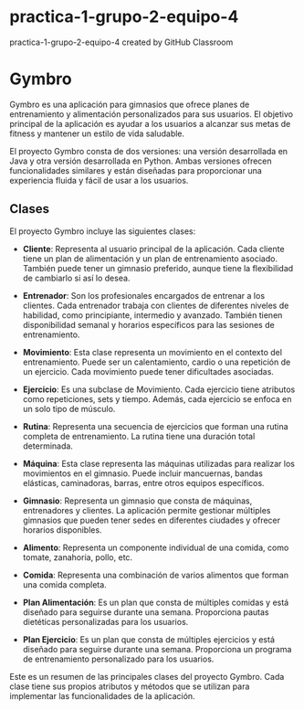 
# practica-1-grupo-2-equipo-4
practica-1-grupo-2-equipo-4 created by GitHub Classroom

# Gymbro

Gymbro es una aplicación para gimnasios que ofrece planes de entrenamiento y alimentación personalizados para sus usuarios. El objetivo principal de la aplicación es ayudar a los usuarios a alcanzar sus metas de fitness y mantener un estilo de vida saludable.

El proyecto Gymbro consta de dos versiones: una versión desarrollada en Java y otra versión desarrollada en Python. Ambas versiones ofrecen funcionalidades similares y están diseñadas para proporcionar una experiencia fluida y fácil de usar a los usuarios.

## Clases

El proyecto Gymbro incluye las siguientes clases:

- **Cliente**: Representa al usuario principal de la aplicación. Cada cliente tiene un plan de alimentación y un plan de entrenamiento asociado. También puede tener un gimnasio preferido, aunque tiene la flexibilidad de cambiarlo si así lo desea.

- **Entrenador**: Son los profesionales encargados de entrenar a los clientes. Cada entrenador trabaja con clientes de diferentes niveles de habilidad, como principiante, intermedio y avanzado. También tienen disponibilidad semanal y horarios específicos para las sesiones de entrenamiento.

- **Movimiento**: Esta clase representa un movimiento en el contexto del entrenamiento. Puede ser un calentamiento, cardio o una repetición de un ejercicio. Cada movimiento puede tener dificultades asociadas.

- **Ejercicio**: Es una subclase de Movimiento. Cada ejercicio tiene atributos como repeticiones, sets y tiempo. Además, cada ejercicio se enfoca en un solo tipo de músculo.

- **Rutina**: Representa una secuencia de ejercicios que forman una rutina completa de entrenamiento. La rutina tiene una duración total determinada.

- **Máquina**: Esta clase representa las máquinas utilizadas para realizar los movimientos en el gimnasio. Puede incluir mancuernas, bandas elásticas, caminadoras, barras, entre otros equipos específicos.

- **Gimnasio**: Representa un gimnasio que consta de máquinas, entrenadores y clientes. La aplicación permite gestionar múltiples gimnasios que pueden tener sedes en diferentes ciudades y ofrecer horarios disponibles.

- **Alimento**: Representa un componente individual de una comida, como tomate, zanahoria, pollo, etc.

- **Comida**: Representa una combinación de varios alimentos que forman una comida completa.

- **Plan Alimentación**: Es un plan que consta de múltiples comidas y está diseñado para seguirse durante una semana. Proporciona pautas dietéticas personalizadas para los usuarios.

- **Plan Ejercicio**: Es un plan que consta de múltiples ejercicios y está diseñado para seguirse durante una semana. Proporciona un programa de entrenamiento personalizado para los usuarios.

Este es un resumen de las principales clases del proyecto Gymbro. Cada clase tiene sus propios atributos y métodos que se utilizan para implementar las funcionalidades de la aplicación.
